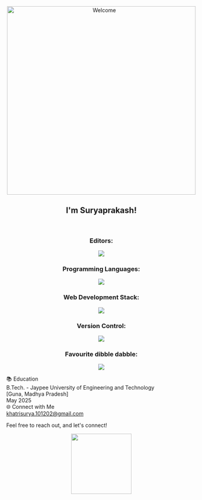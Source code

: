



<div align="center">
<img src="https://github.com/fnky/fnky/raw/fnky/img/welcome-fire.gif" alt="Welcome" align="center" width="500px">
</div>



<h2 align="center">
  <b>
    I'm Suryaprakash!
  </b>
</h2>
<br>




<h3 align="center">
  <b>
    Editors: <br>
  </b>
</h3>
<p align="center">
  <a href="https://skillicons.dev">
    <img src="https://skillicons.dev/icons?i=neovim,vim,vscode" />
  </a>
</p>

<h3 align="center">
  <b>
    Programming Languages: <br>
  </b>
</h3>
<p align="center">
  <a href="https://skillicons.dev">
    <img src="https://skillicons.dev/icons?i=cpp,cs,js,lua" />
  </a>
</p>




<h3 align="center">
  <b>
    Web Development Stack: <br>
  </b>
</h3>
<p align="center">
  <a href="https://skillicons.dev">
    <img src="https://skillicons.dev/icons?i=react,nodejs,express,mongodb" />
  </a>
</p>

<h3 align="center">
  <b>
    Version Control: <br>   
  </b>
</h3>
<p align="center">
  <a href="https://skillicons.dev">
    <img src="https://skillicons.dev/icons?i=github,git" />
  </a>
</p>


<h3 align="center">
  <b>
    Favourite dibble dabble:
  </b>
</h3>
<p align="center">
  <a href="https://skillicons.dev">
    <img src="https://skillicons.dev/icons?i=unity,ps,pr,figma,lua,powershell&perline=6" />
  </a>
</p>




📚 Education <br>
B.Tech. - Jaypee University of Engineering and Technology <br>
[Guna, Madhya Pradesh] <br>
May 2025<br>
🌐 Connect with Me <br>
khatrisurya.101202@gmail.com

Feel free to reach out, and let's connect! <br>

<div align="center">
   <img src="https://github.com/Rektagun/Rektagun/assets/99794571/f0566cf8-222d-45ef-9080-37b7a00c3492" width="160px"/>
</div>
